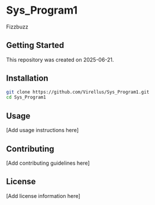 # Sys_Program1

Fizzbuzz

## Getting Started

This repository was created on 2025-06-21.

## Installation

```bash
git clone https://github.com/Virellus/Sys_Program1.git
cd Sys_Program1
```

## Usage

[Add usage instructions here]

## Contributing

[Add contributing guidelines here]

## License

[Add license information here]
